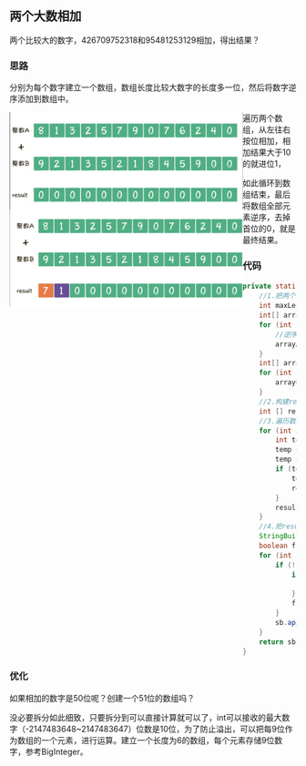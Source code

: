## 两个大数相加

两个比较大的数字，426709752318和95481253129相加，得出结果？


### 思路

分别为每个数字建立一个数组，数组长度比较大数字的长度多一位，然后将数字逆序添加到数组中。

<img src="../../pics/bignumadd.png" style="zoom:40%;" align="left"/>

遍历两个数组，从左往右按位相加，相加结果大于10的就进位1，

<img src="../../pics/bignumaddresult.png" style="zoom:40%;" align="left"/>

如此循环到数组结束，最后将数组全部元素逆序，去掉首位的0，就是最终结果。



### 代码

```java
private static String bigNumSum(String bigNumA,String bigNumB){
    //1.把两个大整数用数组逆序存储，数组长度等于较大整数位数+1
    int maxLength = bigNumA.length() > bigNumB.length() ?bigNumA.length():bigNumB.length();
    int[] arrayA = new int[maxLength + 1];
    for (int i = 0; i < bigNumA.length(); i++) {
        //逆序存储
        arrayA[i] = bigNumA.charAt(bigNumA.length() -1 - i) - '0';
    }
    int[] arrayB = new int[maxLength + 1];
    for (int i = 0; i < bigNumB.length(); i++) {
        arrayB[i] = bigNumB.charAt(bigNumB.length() -1 - i) - '0';
    }
    //2.构建result数组，长度也是一样的
    int [] result = new int[maxLength+1];
    //3.遍历数组，按位相加
    for (int i = 0; i < result.length; i++) {
        int temp = result[i];
        temp += arrayA[i];
        temp += arrayB[i];
        if (temp > 10){
            temp = temp -10;
            result[i+1] = 1;
        }
        result[i] = temp;
    }
    //4.把result数组再次逆序并转成String
    StringBuilder sb = new StringBuilder();
    boolean findFirst = false;
    for (int i = result.length - 1; i >= 0 ; i--) {
        if (!findFirst){
            if (result[i] == 0){
                continue;
            }
            findFirst = true;
        }
        sb.append(result[i]);
    }
    return sb.toString();
}
```



### 优化

如果相加的数字是50位呢？创建一个51位的数组吗？

没必要拆分如此细致，只要拆分到可以直接计算就可以了，int可以接收的最大数字（-2147483648~2147483647）位数是10位，为了防止溢出，可以把每9位作为数组的一个元素，进行运算。建立一个长度为6的数组，每个元素存储9位数字，参考BigInteger。